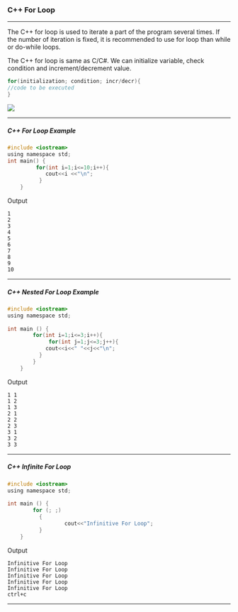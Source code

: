 ### C++ For Loop

----

The C++ for loop is used to iterate a part of the program several times. If the number of iteration is fixed, it is recommended to use for loop than while or do-while loops.

The C++ for loop is same as C/C#. We can initialize variable, check condition and increment/decrement value.

```objectivec
for(initialization; condition; incr/decr){    
//code to be executed    
} 
```

![](https://static.javatpoint.com/cpp/images/cpp-for-loop1.png)

----

##### C++ For Loop Example
```objectivec
#include <iostream>  
using namespace std;  
int main() {  
         for(int i=1;i<=10;i++){      
            cout<<i <<"\n";      
          }       
    } 
```
Output
```
1
2
3
4
5
6
7
8
9
10
```

-----

##### C++ Nested For Loop Example
```objectivec
#include <iostream>  
using namespace std;  
   
int main () {  
        for(int i=1;i<=3;i++){      
             for(int j=1;j<=3;j++){      
            cout<<i<<" "<<j<<"\n";      
          }     
        }  
    }  
```
Output
```
1 1
1 2
1 3
2 1
2 2 
2 3
3 1
3 2
3 3
```

------

##### C++ Infinite For Loop

```objectivec
#include <iostream>  
using namespace std;  
   
int main () {  
        for (; ;)    
          {    
                  cout<<"Infinitive For Loop";    
          }    
    }
```
Output
```
Infinitive For Loop
Infinitive For Loop
Infinitive For Loop
Infinitive For Loop
Infinitive For Loop
ctrl+c
```


-------


